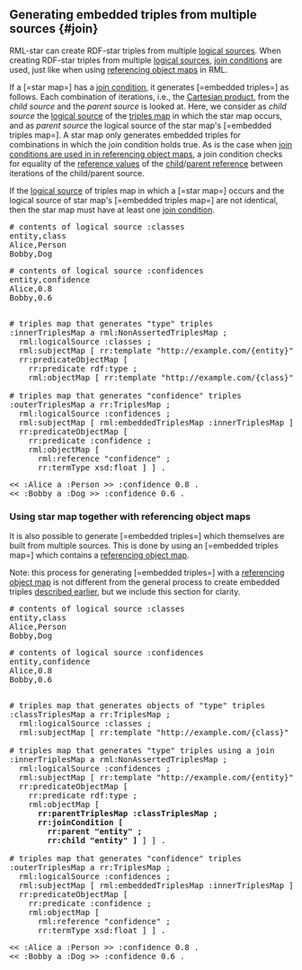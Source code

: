 ## Generating embedded triples from multiple sources {#join}

RML-star can create RDF-star triples from multiple [logical sources](https://rml.io/specs/rml/#logical-source).
When creating RDF-star triples from multiple [logical sources](https://rml.io/specs/rml/#logical-source), [join conditions](https://rml.io/specs/rml/#join-condition) are used, just like when using [referencing object maps](https://rml.io/specs/rml/#referencing-object-map) in RML.

If a [=star map=] has a [join condition](https://rml.io/specs/rml/#join-condition), it generates [=embedded triples=] as follows. Each combination of iterations, i.e., the [Cartesian product](https://en.wikipedia.org/wiki/Cartesian_product), from the *child source* and the *parent source* is looked at. Here, we consider as <dfn>child source</dfn> the [logical source](https://rml.io/specs/rml/#logical-source) of the [triples map](https://rml.io/specs/rml/#triples-map) in which the star map occurs, and as <dfn>parent source</dfn> the logical source of the star map's [=embedded triples map=]. A star map only generates embedded triples for combinations in which the join condition holds true. As is the case when [join conditions are used in in referencing object maps](https://rml.io/specs/rml/#logical-join), a join condition checks for equality of the [reference values](https://rml.io/specs/rml/#reference-value) of the [child](https://rml.io/specs/rml/#child-reference)/[parent reference](https://rml.io/specs/rml/#parent-reference) between iterations of the child/parent source.

<!--Following criterion is taken almost verbatim from the RML spec, mutatis mutandi: https://rml.io/specs/rml/#parent-query -->
If the [logical source](https://rml.io/specs/rml/#logical-source) of triples map in which a [=star map=] occurs and the logical source of star map's [=embedded triples map=] are not identical, then the star map must have at least one [join condition](https://rml.io/specs/rml/#join-condition). 

<pre class="ex-input">
# contents of logical source :classes
entity,class
Alice,Person
Bobby,Dog
</pre>

<pre class="ex-input">
# contents of logical source :confidences
entity,confidence
Alice,0.8
Bobby,0.6
</pre>

<pre class="ex-mapping nohighlight"><!-- nohighlight because otherwise the bolding is lost and we don't use highlighting anyway-->
# triples map that generates "type" triples
:innerTriplesMap a rml:NonAssertedTriplesMap ;
  rml:logicalSource :classes ;
  rml:subjectMap [ rr:template "http://example.com/{entity}" ] ;
  rr:predicateObjectMap [
    rr:predicate rdf:type ;
    rml:objectMap [ rr:template "http://example.com/{class}" ] ] .
    
# triples map that generates "confidence" triples
:outerTriplesMap a rr:TriplesMap ;
  rml:logicalSource :confidences ;
  rml:subjectMap [ rml:embeddedTriplesMap :innerTriplesMap ] ;
  rr:predicateObjectMap [
    rr:predicate :confidence ;
    rml:objectMap [ 
      rml:reference "confidence" ;
      rr:termType xsd:float ] ] .
</pre>

<pre class="ex-output">
<< :Alice a :Person >> :confidence 0.8 .
<< :Bobby a :Dog >> :confidence 0.6 .
</pre>

### Using star map together with referencing object maps

It is also possible to generate [=embedded triples=] which themselves are built from multiple sources.
This is done by using an [=embedded triples map=] which contains a [referencing object map](https://rml.io/specs/rml/#referencing-object-map).

Note: this process for generating [=embedded triples=] with a [referencing object map](https://rml.io/specs/rml/#referencing-object-map) is not different from the general process to create embedded triples [described earlier](#embedded), but we include this section for clarity.

<pre class="ex-input">
# contents of logical source :classes
entity,class
Alice,Person
Bobby,Dog
</pre>

<pre class="ex-input">
# contents of logical source :confidences
entity,confidence
Alice,0.8
Bobby,0.6
</pre>

<pre class="ex-mapping nohighlight"><!-- nohighlight because otherwise the bolding is lost and we don't use highlighting anyway-->
# triples map that generates objects of "type" triples
:classTriplesMap a rr:TriplesMap ;
  rml:logicalSource :classes ;
  rml:subjectMap [ rr:template "http://example.com/{class}" ].

# triples map that generates "type" triples using a join
:innerTriplesMap a rml:NonAssertedTriplesMap ;
  rml:logicalSource :confidences ;
  rml:subjectMap [ rr:template "http://example.com/{entity}" ] ;
  rr:predicateObjectMap [
    rr:predicate rdf:type ;
    rml:objectMap [ 
      <b>rr:parentTriplesMap :classTriplesMap ;
      rr:joinCondition [
        rr:parent "entity" ;
        rr:child "entity" ]</b> ] ] .
    
# triples map that generates "confidence" triples
:outerTriplesMap a rr:TriplesMap ;
  rml:logicalSource :confidences ;
  rml:subjectMap [ rml:embeddedTriplesMap :innerTriplesMap ] ;
  rr:predicateObjectMap [
    rr:predicate :confidence ;
    rml:objectMap [ 
      rml:reference "confidence" ;
      rr:termType xsd:float ] ] .
</pre>

<pre class="ex-output">
<< :Alice a :Person >> :confidence 0.8 .
<< :Bobby a :Dog >> :confidence 0.6 .
</pre>